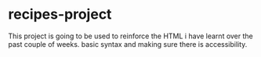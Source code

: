 # recipes-project

This project is going to be used to reinforce the HTML i have learnt over the past couple of weeks. basic syntax and making sure there is accessibility.
